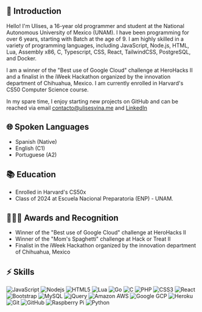 ## 👾 Introduction

Hello! I'm Ulises, a 16-year old programmer and student at the National Autonomous University of Mexico (UNAM). I have been programming for over 6 years, starting with Batch at the age of 9. I am highly skilled in a variety of programming languages, including JavaScript, Node.js, HTML, Lua, Assembly x86, C, Typescript, CSS, React, TailwindCSS, PostgreSQL, and Docker.

I am a winner of the "Best use of Google Cloud" challenge at HeroHacks II and a finalist in the iWeek Hackathon organized by the innovation department of Chihuahua, Mexico. I am currently enrolled in Harvard's CS50 Computer Science course.

In my spare time, I enjoy starting new projects on GitHub and can be reached via email <contacto@ulisesvina.me> and [LinkedIn](https://www.linkedin.com/in/ulises-vi%C3%B1a-20ba61203/)

## 🌐 Spoken Languages
- Spanish (Native)
- English (C1)
- Portuguese (A2)
  
## 📚 Education

- Enrolled in Harvard's CS50x
- Class of 2024 at Escuela Nacional Preparatoria (ENP) - UNAM.

## 🧑🏼‍💻 Awards and Recognition
- Winner of the "Best use of Google Cloud" challenge at HeroHacks II
- Winner of the "Mom's Spaghetti" challenge at Hack or Treat II
- Finalist in the iWeek Hackathon organized by the innovation department of Chihuahua, Mexico

## ⚡ Skills

![JavaScript](https://img.shields.io/badge/JavaScript-323330?style=for-the-badge&logo=javascript&logoColor=F7DF1E)
![Nodejs](https://img.shields.io/badge/Node.js-43853D?style=for-the-badge&logo=node.js&logoColor=white)
![HTML5](https://img.shields.io/badge/HTML-E34F26?style=for-the-badge&logo=html5&logoColor=white)
![Lua](https://img.shields.io/badge/Lua-2C2D72?style=for-the-badge&logo=lua&logoColor=white)
![Go](https://img.shields.io/badge/Go-00ADD8?style=for-the-badge&logo=go&logoColor=white)
![C](https://img.shields.io/badge/C-00599C?style=for-the-badge&logo=c&logoColor=white)
![PHP](https://img.shields.io/badge/PHP-777BB4?style=for-the-badge&logo=php&logoColor=white)
![CSS3](https://img.shields.io/badge/CSS-3498DB?&style=for-the-badge&logo=css3&logoColor=white)
![React](https://img.shields.io/badge/React-35495E?style=for-the-badge&logo=react&logoColor=00D5F7)
![Bootstrap](https://img.shields.io/badge/-Bootstrap-563D7C?style=for-the-badge&logo=bootstrap)
![MySQL](https://img.shields.io/badge/MySQL-00000F?style=for-the-badge&logo=mysql&logoColor=white)
![jQuery](https://img.shields.io/badge/jQuery-0769AD?style=for-the-badge&logo=jquery&logoColor=white)
![Amazon AWS](https://img.shields.io/badge/Amazon_AWS-232F3E?style=for-the-badge&logo=amazon-aws&logoColor=white)
![Google GCP](https://img.shields.io/badge/Google_Cloud-4285F4?style=for-the-badge&logo=google-cloud&logoColor=white)
![Heroku](https://img.shields.io/badge/Heroku-430098?style=for-the-badge&logo=heroku&logoColor=white)
![Git](https://img.shields.io/badge/-Git-black?style=for-the-badge&logo=git)
![GitHub](https://img.shields.io/badge/GitHub-100000?style=for-the-badge&logo=github&logoColor=white)
![Raspberry Pi](https://img.shields.io/badge/-Raspberry%20Pi-C51A4A?style=for-the-badge&logo=Raspberry-Pi)
![Python](https://img.shields.io/badge/Python-3776AB?style=for-the-badge&logo=python&logoColor=white)
